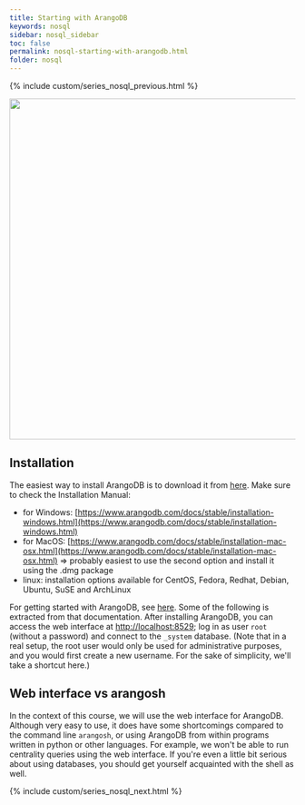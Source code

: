 ```yaml
---
title: Starting with ArangoDB
keywords: nosql
sidebar: nosql_sidebar
toc: false
permalink: nosql-starting-with-arangodb.html
folder: nosql
---
```

{% include custom/series_nosql_previous.html %}

<img src="{{ site.baseurl }}/assets/arangodb-positioning.png" width="600px"/>

## Installation
The easiest way to install ArangoDB is to download it from [here](https://www.arangodb.com/download-major/). Make sure to check the Installation Manual:
- for Windows: [https://www.arangodb.com/docs/stable/installation-windows.html](https://www.arangodb.com/docs/stable/installation-windows.html)
- for MacOS: [https://www.arangodb.com/docs/stable/installation-mac-osx.html](https://www.arangodb.com/docs/stable/installation-mac-osx.html) => probably easiest to use the second option and install it using the .dmg package
- linux: installation options available for CentOS, Fedora, Redhat, Debian, Ubuntu, SuSE and ArchLinux

For getting started with ArangoDB, see [here](https://www.arangodb.com/docs/stable/getting-started.html). Some of the following is extracted from that documentation. After installing ArangoDB, you can access the web interface at [http://localhost:8529](http://localhost:8529); log in as user `root` (without a password) and connect to the `_system` database. (Note that in a real setup, the root user would only be used for administrative purposes, and you would first create a new username. For the sake of simplicity, we'll take a shortcut here.)

## Web interface vs arangosh
In the context of this course, we will use the web interface for ArangoDB. Although very easy to use, it does have some shortcomings compared to the command line `arangosh`, or using ArangoDB from within programs written in python or other languages. For example, we won't be able to run centrality queries using the web interface. If you're even a little bit serious about using databases, you should get yourself acquainted with the shell as well.

{% include custom/series_nosql_next.html %}
